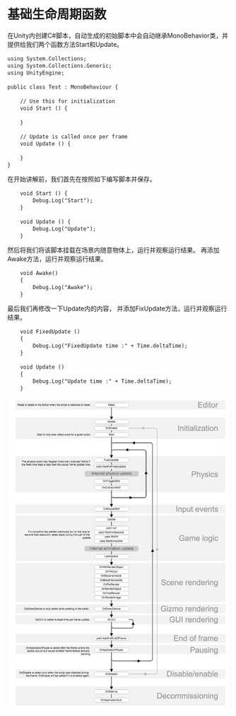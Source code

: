 # 基础生命周期函数
在Unity内创建C#脚本，自动生成的初始脚本中会自动继承MonoBehavior类，并提供给我们两个函数方法Start和Update。
```
using System.Collections;
using System.Collections.Generic;
using UnityEngine;

public class Test : MonoBehaviour {

	// Use this for initialization
	void Start () {
		
	}
	
	// Update is called once per frame
	void Update () {

	}
}
```
在开始讲解前，我们首先在按照如下编写脚本并保存。
```
	void Start () {
        Debug.Log("Start");
	}
	
	void Update () {
        Debug.Log("Update");
    }
```
然后将我们将该脚本挂载在场景内随意物体上，运行并观察运行结果。
再添加Awake方法，运行并观察运行结果。
```
    void Awake()
    {
        Debug.Log("Awake");
    }
```
最后我们再修改一下Update内的内容，
并添加FixUpdate方法，运行并观察运行结果。
```
    void FixedUpdate ()
    {
        Debug.Log("FixedUpdate time :" + Time.deltaTime);
    }   
    
    void Update ()
    {
        Debug.Log("Update time :" + Time.deltaTime);
    }   
```
![](/Image/Unity生命周期图.jpg)
